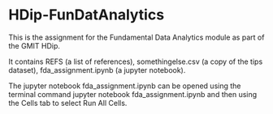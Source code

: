 # HDip-FunDatAnalytics
This is the assignment for the Fundamental Data Analytics module as part of the GMIT HDip.

It contains REFS (a list of references), somethingelse.csv (a copy of the tips dataset), fda_assignment.ipynb (a jupyter notebook).

The jupyter notebook fda_assignment.ipynb can be opened using the terminal command
jupyter notebook fda_assignment.ipynb
and then using the Cells tab to select Run All Cells.
